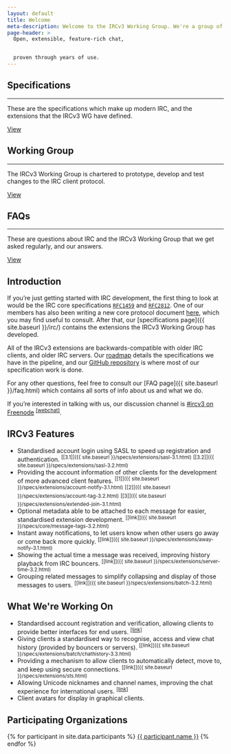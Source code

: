 ```yaml
---
layout: default
title: Welcome
meta-description: Welcome to the IRCv3 Working Group. We're a group of IRC client and server software authors working to improve the IRC protocol.
page-header: >
  Open, extensible, feature-rich chat,


  proven through years of use.
---
```

<div class="row frontpage pure-g">
  <div class="pure-u-1-3">
    <h2>Specifications</h2>
    <hr>
    <p>
      These are the specifications which make up modern IRC, and the extensions that the IRCv3 WG have defined.
    </p>
    <a class="button" href="{{ site.baseurl }}/irc/">
      View
    </a>
  </div>
  <div class="pure-u-1-3">
    <h2>Working Group</h2>
    <hr>
    <p>
      The IRCv3 Working Group is chartered to prototype, develop and test changes to the IRC client protocol.
    </p>
    <a class="button" href="{{ site.baseurl }}/wg.html">
      View
    </a>
  </div>
  <div class="pure-u-1-3">
    <h2>FAQs</h2>
    <hr>
    <p>
      These are questions about IRC and the IRCv3 Working Group that we get asked regularly, and our answers.
    </p>
    <a class="button" href="{{ site.baseurl }}/faq.html">
      View
    </a>
  </div>
</div>


## Introduction

If you’re just getting started with IRC development, the first thing to look at would be the IRC core specifications [`RFC1459`](https://tools.ietf.org/html/rfc1459) and [`RFC2812`](https://tools.ietf.org/html/rfc2812). One of our members has also been writing a new core protocol document [here](https://modern.ircdocs.horse), which you may find useful to consult. After that, our [specifications page]({{ site.baseurl }}/irc/) contains the extensions the IRCv3 Working Group has developed.

All of the IRCv3 extensions are backwards-compatible with older IRC clients, and older IRC servers. Our [roadmap](https://github.com/ircv3/ircv3-specifications/milestone/4) details the specifications we have in the pipeline, and our [GitHub repository](https://github.com/ircv3/ircv3-specifications) is where most of our specification work is done.

For any other questions, feel free to consult our [FAQ page]({{ site.baseurl }}/faq.html) which contains all sorts of info about us and what we do.

If you’re interested in talking with us, our discussion channel is [#ircv3 on Freenode](ircs://irc.freenode.net:6697/#ircv3) <sup>[[webchat]](https://kiwiirc.com/client/irc.freenode.net:+6697/#ircv3)</sup>.


## IRCv3 Features

- Standardised account login using SASL to speed up registration and authentication. <sup>[[3.1]]({{ site.baseurl }}/specs/extensions/sasl-3.1.html)</sup> <sup>[[3.2]]({{ site.baseurl }}/specs/extensions/sasl-3.2.html)</sup>
- Providing the account information of other clients for the development of more advanced client features. <sup>[[1]]({{ site.baseurl }}/specs/extensions/account-notify-3.1.html)</sup> <sup>[[2]]({{ site.baseurl }}/specs/extensions/account-tag-3.2.html)</sup> <sup>[[3]]({{ site.baseurl }}/specs/extensions/extended-join-3.1.html)</sup>
- Optional metadata able to be attached to each message for easier, standardised extension development. <sup>[[link]]({{ site.baseurl }}/specs/core/message-tags-3.2.html)</sup>
- Instant away notifications, to let users know when other users go away or come back more quickly. <sup>[[link]]({{ site.baseurl }}/specs/extensions/away-notify-3.1.html)</sup>
- Showing the actual time a message was received, improving history playback from IRC bouncers. <sup>[[link]]({{ site.baseurl }}/specs/extensions/server-time-3.2.html)</sup>
- Grouping related messages to simplify collapsing and display of those messages to users. <sup>[[link]]({{ site.baseurl }}/specs/extensions/batch-3.2.html)</sup>


## What We're Working On

- Standardised account registration and verification, allowing clients to provide better interfaces for end users. <sup>[[link]](https://github.com/ircv3/ircv3-specifications/pull/276)</sup>
- Giving clients a standardised way to recognise, access and view chat history (provided by bouncers or servers). <sup>[[link]]({{ site.baseurl }}/specs/extensions/batch/chathistory-3.3.html)</sup>
- Providing a mechanism to allow clients to automatically detect, move to, and keep using secure connections. <sup>[[link]]({{ site.baseurl }}/specs/extensions/sts.html)</sup>
- Allowing Unicode nicknames and channel names, improving the chat experience for international users. <sup>[[link]](https://github.com/ircv3/ircv3-specifications/pull/272)</sup>
- Client avatars for display in graphical clients.


## Participating Organizations

<div class="flexy-list">
  {% for participant in site.data.participants %}
  <a class="participant" href="{{ participant.url }}">{{ participant.name }}</a>
  {% endfor %}
</div>
